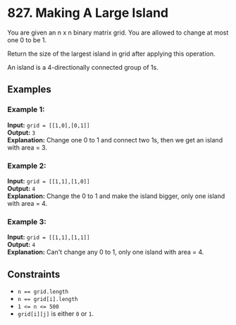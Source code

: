 # 827. Making A Large Island

You are given an n x n binary matrix grid. You are allowed to change at most one 0 to be 1.

Return the size of the largest island in grid after applying this operation.

An island is a 4-directionally connected group of 1s.

## Examples

### Example 1:

**Input:** `grid = [[1,0],[0,1]]`  
**Output:** `3`  
**Explanation:** Change one 0 to 1 and connect two 1s, then we get an island with area = 3.

### Example 2:

**Input:** `grid = [[1,1],[1,0]]`  
**Output:** `4`  
**Explanation:** Change the 0 to 1 and make the island bigger, only one island with area = 4.

### Example 3:

**Input:** `grid = [[1,1],[1,1]]`  
**Output:** `4`  
**Explanation:** Can't change any 0 to 1, only one island with area = 4.

## Constraints

- `n == grid.length`
- `n == grid[i].length`
- `1 <= n <= 500`
- `grid[i][j]` is either `0` or `1`.
